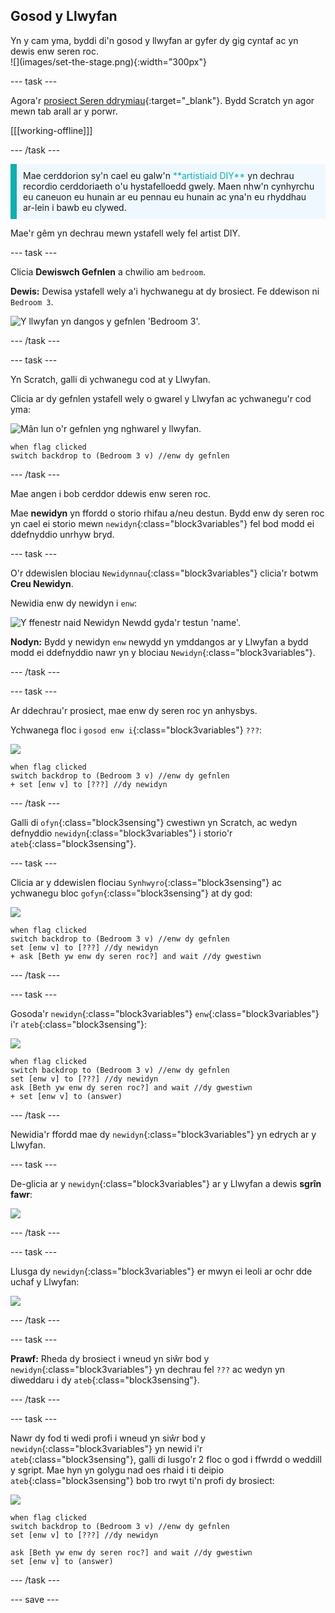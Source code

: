 ## Gosod y Llwyfan

<div style="display: flex; flex-wrap: wrap">
<div style="flex-basis: 200px; flex-grow: 1; margin-right: 15px;">
Yn y cam yma, byddi di'n gosod y llwyfan ar gyfer dy gig cyntaf ac yn dewis enw seren roc.
</div>
<div>
![](images/set-the-stage.png){:width="300px"}
</div>
</div>

--- task ---

Agora'r [prosiect Seren ddrymiau](https://scratch.mit.edu/projects/799963571/editor){:target="_blank"}. Bydd Scratch yn agor mewn tab arall ar y porwr.

[[[working-offline]]]

--- /task ---

<p style="border-left: solid; border-width:10px; border-color: #0faeb0; background-color: aliceblue; padding: 10px;">
Mae cerddorion sy'n cael eu galw'n <span style="color: #0faeb0">**artistiaid DIY**</span> yn dechrau recordio cerddoriaeth o'u hystafelloedd gwely. Maen nhw'n cynhyrchu eu caneuon eu hunain ar eu pennau eu hunain ac yna'n eu rhyddhau ar-lein i bawb eu clywed. 
</p>

Mae'r gêm yn dechrau mewn ystafell wely fel artist DIY.

--- task ---

Clicia **Dewiswch Gefnlen** a chwilio am `bedroom`.

**Dewis:** Dewisa ystafell wely a'i hychwanegu at dy brosiect. Fe ddewison ni `Bedroom 3`.

![Y llwyfan yn dangos y gefnlen 'Bedroom 3'.](images/bedroom3.png)

--- /task ---

--- task ---

Yn Scratch, galli di ychwanegu cod at y Llwyfan.

Clicia ar dy gefnlen ystafell wely o gwarel y Llwyfan ac ychwanegu'r cod yma:

![Mân lun o'r gefnlen yng nghwarel y llwyfan.](images/bedroom-icon.png)

```blocks3
when flag clicked
switch backdrop to (Bedroom 3 v) //enw dy gefnlen
```

--- /task ---

Mae angen i bob cerddor ddewis enw seren roc.

Mae **newidyn** yn ffordd o storio rhifau a/neu destun. Bydd enw dy seren roc yn cael ei storio mewn `newidyn`{:class="block3variables"} fel bod modd ei ddefnyddio unrhyw bryd.

--- task ---

O'r ddewislen blociau `Newidynnau`{:class="block3variables"} clicia'r botwm **Creu Newidyn**.

Newidia enw dy newidyn i `enw`:

![Y ffenestr naid Newidyn Newdd gyda'r testun 'name'.](images/new-variable.png)

**Nodyn:** Bydd y newidyn `enw` newydd yn ymddangos ar y Llwyfan a bydd modd ei ddefnyddio nawr yn y blociau `Newidyn`{:class="block3variables"}.

--- /task ---

--- task ---

Ar ddechrau'r prosiect, mae enw dy seren roc yn anhysbys.

Ychwanega floc i `gosod enw i`{:class="block3variables"} `???`:

![](images/stage-icon.png)

```blocks3
when flag clicked
switch backdrop to (Bedroom 3 v) //enw dy gefnlen
+ set [enw v] to [???] //dy newidyn
```

--- /task ---

Galli di `ofyn`{:class="block3sensing"} cwestiwn yn Scratch, ac wedyn defnyddio `newidyn`{:class="block3variables"} i storio'r `ateb`{:class="block3sensing"}.

--- task ---

Clicia ar y ddewislen flociau `Synhwyro`{:class="block3sensing"} ac ychwanegu bloc `gofyn`{:class="block3sensing"} at dy god:

![](images/stage-icon.png)

```blocks3
when flag clicked
switch backdrop to (Bedroom 3 v) //enw dy gefnlen
set [enw v] to [???] //dy newidyn
+ ask [Beth yw enw dy seren roc?] and wait //dy gwestiwn
```

--- /task ---

--- task ---

Gosoda'r `newidyn`{:class="block3variables"} `enw`{:class="block3variables"} i'r `ateb`{:class="block3sensing"}:

![](images/stage-icon.png)

```blocks3
when flag clicked
switch backdrop to (Bedroom 3 v) //enw dy gefnlen
set [enw v] to [???] //dy newidyn
ask [Beth yw enw dy seren roc?] and wait //dy gwestiwn
+ set [enw v] to (answer)
```

--- /task ---

Newidia'r ffordd mae dy `newidyn`{:class="block3variables"} yn edrych ar y Llwyfan.

--- task ---

De-glicia ar y `newidyn`{:class="block3variables"} ar y Llwyfan a dewis **sgrîn fawr**:

![](images/large-readout.png)

--- /task ---

--- task ---

Llusga dy `newidyn`{:class="block3variables"} er mwyn ei leoli ar ochr dde uchaf y Llwyfan:

![](images/repositioned-variable.png)

--- /task ---

--- task ---

**Prawf:** Rheda dy brosiect i wneud yn siŵr bod y `newidyn`{:class="block3variables"} yn dechrau fel `???` ac wedyn yn diweddaru i dy `ateb`{:class="block3sensing"}.

--- /task ---

--- task ---

Nawr dy fod ti wedi profi i wneud yn siŵr bod y `newidyn`{:class="block3variables"} yn newid i'r `ateb`{:class="block3sensing"}, galli di lusgo'r 2 floc o god i ffwrdd o weddill y sgript. Mae hyn yn golygu nad oes rhaid i ti deipio `ateb`{:class="block3sensing"} bob tro rwyt ti'n profi dy brosiect:

![](images/stage-icon.png)

```blocks3
when flag clicked
switch backdrop to (Bedroom 3 v) //enw dy gefnlen
set [enw v] to [???] //dy newidyn
```

```blocks3
ask [Beth yw enw dy seren roc?] and wait //dy gwestiwn
set [enw v] to (answer)
```

--- /task ---

--- save ---
